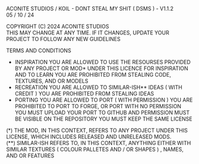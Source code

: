 ACONITE STUDIOS / KOIL - DONT STEAL MY SHIT ( DSMS ) - V1.1.2\
05 / 10 / 24

COPYRIGHT (C) 2024 ACONITE STUDIOS\
THIS MAY CHANGE AT ANY TIME. IF IT CHANGES, UPDATE YOUR PROJECT TO FOLLOW ANY NEW GUIDELINES

TERMS AND CONDITIONS
- INSPIRATION
  YOU ARE ALLOWED TO USE THE RESOURSES PROVIDED BY ANY PROJECT OR MOD* UNDER THIS LICENCE FOR INSPIRATION AND TO LEARN
  YOU ARE PROHIBITED FROM STEALING CODE, TEXTURES, AND OR MODELS
- RECREATION
  YOU ARE ALLOWED TO SIMILAR-ISH** IDEAS ( WITH CREDIT )
  YOU ARE PROHIBITED FROM STEALING IDEAS
- PORTING
  YOU ARE ALLOWED TO PORT ( WITH PERMISSION )
  YOU ARE PROHIBITED TO PORT TO FORGE, OR PORT WITH NO PERMISSION
  YOU MUST UPLOAD YOUR PORT TO GITHUB AND PERMISSION MUST BE VISIBLE ON THE REPOSITORY
  YOU MUST KEEP THE SAME LICENSE

(*) THE MOD, IN THIS CONTEXT, REFERS TO ANY PROJECT UNDER THIS LICENSE, WHICH INCLUDES RELEASED AND UNRELEASED MODS.\
(**) SIMILAR-ISH REFERS TO, IN THIS CONTEXT, ANYTHING EITHER WITH SIMILAR TEXTURES ( COLOUR PALLETES AND / OR SHAPES ) , NAMES, AND OR FEATURES
